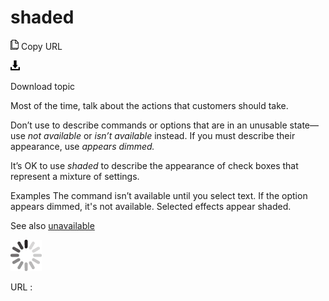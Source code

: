 ﻿# shaded

![Copy URL](media/shaded/Copy.png)
Copy URL

![Download](media/shaded/Download.png)

Download topic

Most of the time, talk about the actions that customers should take.

Don’t use to describe commands or options that are in an unusable state—use *not available* or *isn’t available* instead. If you must describe their appearance, use *appears dimmed.*

It’s OK to use *shaded* to describe the appearance of check boxes that represent a mixture of settings.

Examples 
The command isn’t available until you select text.
If the option appears dimmed, it's not available.
Selected effects appear shaded. 

See also [unavailable](https://worldready.cloudapp.net/Styleguide/Read?id=2700&topicid=33644)

![In progress](media/shaded/activity-large.gif)

URL :
